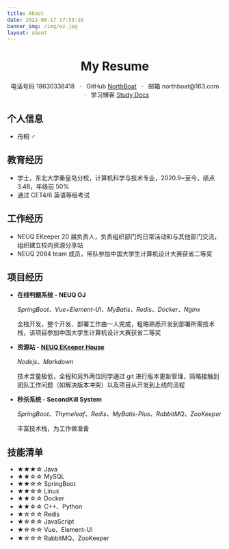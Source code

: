 ```yaml
---
title: About
date: 2022-08-17 17:53:28
banner_img: /img/ez.jpg
layout: about
---
```


<center>
     <h1>My Resume</h1>
     <div>
         <span>
             电话号码
             18630338418
         </span>
         &nbsp;&nbsp;·&nbsp;&nbsp;
         <span>
             GitHub
             <a href="https://github.com/NorthBoat">NorthBoat</a>
         </span>
         &nbsp;&nbsp;·&nbsp;&nbsp;
         <span>
             邮箱
             northboat@163.com
         </span>
         &nbsp;&nbsp;·&nbsp;&nbsp;
         <span>
             学习博客
             <a href="https://northboat-docs.netlify.app">Study Docs</a>
         </span>
     </div>
</center>

## 个人信息

- 舟桐 ♂

## 教育经历

- 学士，东北大学秦皇岛分校，计算机科学与技术专业，2020.9~至今，绩点 3.48，年级前 50%
- 通过 CET4/6 英语等级考试

## 工作经历

- NEUQ EKeeper 20 届负责人，负责组织部门的日常活动和与其他部门交流，组织建立校内资源分享站
- NEUQ 2084 team 成员，带队参加中国大学生计算机设计大赛获省二等奖

##  项目经历

- **在线判题系统 - NEUQ OJ**
  
  *SpringBoot、Vue+Element-UI、MyBatis、Redis、Docker、Nginx*
  
  全栈开发，整个开发、部署工作由一人完成，粗略熟悉开发到部署所需技术栈，该项目参加中国大学生计算机设计大赛获省二等奖

- **资源站 - [NEUQ EKeeper House](https://www.neuq.club)**
  
  *Nodejs、Markdown*
  
  技术含量极低，全程和另外两位同学通过 git 进行版本更新管理，简略接触到团队工作问题（如解决版本冲突）以及项目从开发到上线的流程

- **秒杀系统 - SecondKill System**
  
  *SpringBoot、Thymeleaf、Redis、MyBatis-Plus、RabbitMQ、ZooKeeper*
  
  丰富技术栈，为工作做准备

## 技能清单

- ★★★☆ Java
- ★★☆☆  MySQL
- ★★☆☆ SpringBoot
- ★★☆☆ Linux
- ★★☆☆ Docker
- ★★☆☆ C++、Python
- ★☆☆☆  Redis
- ★☆☆☆ JavaScript
- ★☆☆☆  Vue、Element-UI
- ★☆☆☆ RabbitMQ、ZooKeeper
